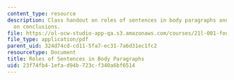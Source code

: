 ```yaml
---
content_type: resource
description: Class handout on roles of sentences in body paragraphs and a few words
  on conclusions.
file: https://ol-ocw-studio-app-qa.s3.amazonaws.com/courses/21l-001-foundations-of-western-culture-homer-to-dante-fall-2008/23f74fb41efad94b723cf340a6bf6514_body_para_concl.pdf
file_type: application/pdf
parent_uid: 324d74cd-cd11-5fa7-ec31-7a6d31ec1fc2
resourcetype: Document
title: Roles of Sentences in Body Paragraphs
uid: 23f74fb4-1efa-d94b-723c-f340a6bf6514
---
```


